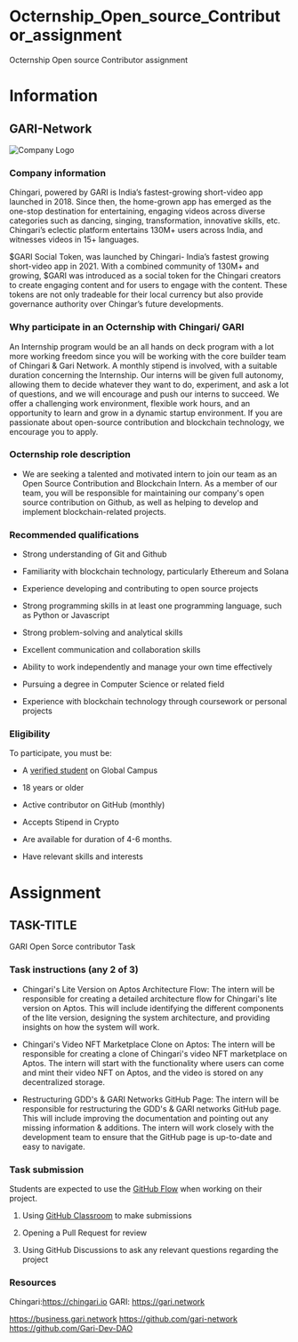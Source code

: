 # Octernship_Open_source_Contributor_assignment
Octernship Open source Contributor assignment
# Information

## GARI-Network

![Company Logo](https://drive.google.com/file/d/1o3XgJVfJOepMH2gWLXOcZeJufWkGDZ9-/view?usp=share_link)

### Company information 

Chingari, powered by GARI is India’s fastest-growing short-video app launched in 2018. Since then, the home-grown app has emerged as the one-stop destination for entertaining, engaging videos across diverse categories such as dancing, singing, transformation, innovative skills, etc. Chingari’s eclectic platform entertains 130M+ users across India, and witnesses videos in 15+ languages.

$GARI Social Token, was launched by Chingari- India’s fastest growing short-video app in 2021. With a combined community of 130M+ and growing, $GARI was introduced as a social token for the Chingari creators to create engaging content and for users to engage with the content. These tokens are not only tradeable for their local currency but also provide governance authority over Chingar’s future developments.

### Why participate in an Octernship with Chingari/ GARI

An Internship program would be an all hands on deck program with a lot more working freedom since you will be working with the core builder team of Chingari & Gari Network. A monthly stipend is involved, with a suitable duration concerning the Internship.
Our interns will be given full autonomy, allowing them to decide whatever they want to do, experiment, and ask a lot of questions, and we will encourage and push our interns to succeed.
We offer a challenging work environment, flexible work hours, and an opportunity to learn and grow in a dynamic startup environment. If you are passionate about open-source contribution and blockchain technology, we encourage you to apply.

### Octernship role description

* We are seeking a talented and motivated intern to join our team as an Open Source Contribution and Blockchain Intern. As a member of our team, you will be responsible for maintaining our company's open source contribution on Github, as well as helping to develop and implement blockchain-related projects.

### Recommended qualifications

* Strong understanding of Git and Github
* Familiarity with blockchain technology, particularly Ethereum and Solana
* Experience developing and contributing to open source projects
* Strong programming skills in at least one programming language, such as Python or Javascript
* Strong problem-solving and analytical skills
* Excellent communication and collaboration skills
* Ability to work independently and manage your own time effectively
* Pursuing a degree in Computer Science or related field

* Experience with blockchain technology through coursework or personal projects

### Eligibility

To participate, you must be:

* A [verified student](https://education.github.com/discount_requests/pack_application) on Global Campus

* 18 years or older

* Active contributor on GitHub (monthly) 

* Accepts Stipend in Crypto

* Are available for duration of 4-6 months.  

* Have relevant skills and interests

# Assignment 

## TASK-TITLE

GARI Open Sorce contributor Task

### Task instructions (any 2 of 3)

* Chingari's Lite Version on Aptos Architecture Flow: The intern will be responsible for creating a detailed architecture flow for Chingari's lite version on Aptos. This will include identifying the different components of the lite version, designing the system architecture, and providing insights on how the system will work.

* Chingari's Video NFT Marketplace Clone on Aptos: The intern will be responsible for creating a clone of Chingari's video NFT marketplace on Aptos. The intern will start with the functionality where users can come and mint their video NFT on Aptos, and the video is stored on any decentralized storage.

* Restructuring GDD's & GARI Networks GitHub Page: The intern will be responsible for restructuring the GDD's & GARI networks GitHub page. This will include improving the documentation and pointing out any missing information & additions. The intern will work closely with the development team to ensure that the GitHub page is up-to-date and easy to navigate.


### Task submission

Students are expected to use the [GitHub Flow](https://docs.github.com/en/get-started/quickstart/github-flow) when working on their project. 

1. Using [GitHub Classroom](https://classroom.github.com/) to make submissions

2. Opening a Pull Request for review

3. Using GitHub Discussions to ask any relevant questions regarding the project

### Resources

Chingari:https://chingari.io
GARI: https://gari.network

https://business.gari.network
https://github.com/gari-network
https://github.com/Gari-Dev-DAO

